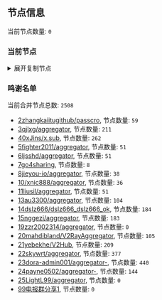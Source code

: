 
## 节点信息
当前节点数量: `0`
### 当前节点
<details>
  <summary>展开复制节点</summary>

    

</details>

### 鸣谢名单
当前合并节点总数: `2508`
- [2zhangkaiitugithub/passcro](https://github.com/zhangkaiitugithub/passcro), 节点数量: `59`
- [3qjlxg/aggregator](https://github.com/qjlxg/aggregator), 节点数量: `211`
- [40xJins/x.sub](https://github.com/0xJins/x.sub), 节点数量: `262`
- [5fighter2011/aggregator](https://github.com/fighter2011/aggregator), 节点数量: `51`
- [6ljsshd/aggregator](https://github.com/ljsshd/aggregator), 节点数量: `51`
- [7go4sharing](https://github.com/go4sharing), 节点数量: `8`
- [8jieyou-io/aggregator](https://github.com/jieyou-io/aggregator), 节点数量: `38`
- [10/xnic888/aggregator](https://github.com/xnic888/aggregator), 节点数量: `36`
- [11liusil/aggregator](https://github.com/liusil/aggregator), 节点数量: `51`
- [13au3300/aggregator](https://github.com/au3300/aggregator), 节点数量: `104`
- [14dslz666/dslz666_dslz666_ok](https://github.com/dslz666/dslz666_dslz666_ok), 节点数量: `184`
- [15nggezi/aggregator](https://github.com/nggezi/aggregator), 节点数量: `183`
- [19zzr2002314/aggregator](https://github.com/zzr2002314/aggregator), 节点数量: `0`
- [20mahdibland/V2RayAggregator](https://github.com/mahdibland/V2RayAggregator), 节点数量: `105`
- [21yebekhe/V2Hub](https://github.com/yebekhe/V2Hub), 节点数量: `209`
- [22skywrt/aggregator](https://github.com/skywrt/aggregator), 节点数量: `377`
- [23dora-admin001/aggregator-](https://github.com/dora-admin001/aggregator-), 节点数量: `440`
- [24payne0502/aggregator-](https://github.com/payne0502/aggregator-), 节点数量: `144`
- [25LightL99/aggregator](https://github.com/LightL99/aggregator), 节点数量: `0`
- [99电报群分享1](https://github.com/cdddbc/getAirport), 节点数量: `0`


